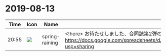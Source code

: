 # 2019-08-13

|Time|Icon|Name|Message|
|---|---|---|---|
|20:55|![](https://secure.gravatar.com/avatar/1ac180f0868137292905c311b5fff781.jpg?s=72&d=https%3A%2F%2Fa.slack-edge.com%2Fdf10d%2Fimg%2Favatars%2Fava_0021-72.png)|spring-raining|<!here> お待たせしました、合同誌第2弾の要綱をまとめたのでぜひご一読ください！ <https://docs.google.com/spreadsheets/d/1bERq_zvMVGqbX1nM6yweqBBsYtRnrhcFxV0L5FMgI3E/edit?usp=sharing>|
